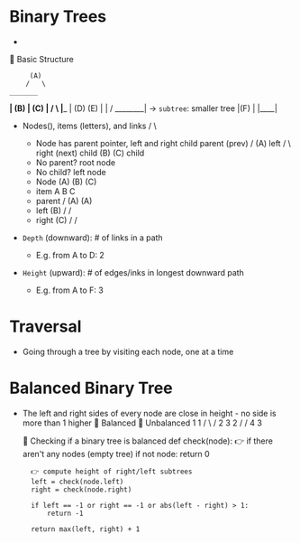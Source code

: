 # Binary Trees

- 

🦋 Basic Structure

         (A)
        /   \
    _______
  __| (B) |  (C)
 |    / \ |___
 |  (D)  (E)  |
 | /  ________|  -> `subtree`: smaller tree
 |(F) |
 |____|

- Nodes(), items (letters), and links / \
    - Node has parent pointer, left and right child
                        parent (prev)
                      /
                    (A)
            left    / \     right (next)
            child (B)  (C)  child
    - No parent? root node
    - No child? left node
    - Node      (A) (B) (C)
    - item       A   B   C
    - parent     /  (A) (A)
    - left      (B)  /   /
    - right     (C)  /   /

- `Depth` (downward): # of links in a path
    - E.g. from A to D: 2

- `Height` (upward): # of edges/inks in longest downward path
    - E.g. from A to F: 3

# Traversal
- Going through a tree by visiting each node, one at a time

# Balanced Binary Tree
- The left and right sides of every node are close in height - no side is more than 1 higher
    🦋 Balanced             🦋 Unbalanced
            1                           1
           / \                         /
          2   3                       2
         /                           /
        4                           3
    
    🦋 Checking if a binary tree is balanced
    def check(node):
        👉 if there aren't any nodes (empty tree)
        if not node:
            return 0

        👉 compute height of right/left subtrees
        left = check(node.left) 
        right = check(node.right)

        if left == -1 or right == -1 or abs(left - right) > 1:
            return -1

        return max(left, right) + 1